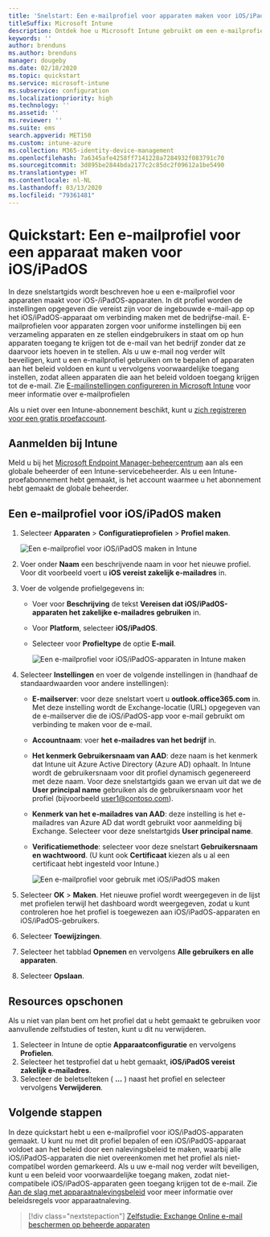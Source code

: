 ```yaml
---
title: 'Snelstart: Een e-mailprofiel voor apparaten maken voor iOS/iPadOS'
titleSuffix: Microsoft Intune
description: Ontdek hoe u Microsoft Intune gebruikt om een e-mailprofiel voor apparaten te maken, zodat iOS/iPadOS-apparaten veilig verbinding kunnen maken met de e-mail van het bedrijf.
keywords: ''
author: brenduns
ms.author: brenduns
manager: dougeby
ms.date: 02/18/2020
ms.topic: quickstart
ms.service: microsoft-intune
ms.subservice: configuration
ms.localizationpriority: high
ms.technology: ''
ms.assetid: ''
ms.reviewer: ''
ms.suite: ems
search.appverid: MET150
ms.custom: intune-azure
ms.collection: M365-identity-device-management
ms.openlocfilehash: 7a6345afe4258ff7141228a7284932f083791c70
ms.sourcegitcommit: 3d895be2844bda2177c2c85dc2f09612a1be5490
ms.translationtype: HT
ms.contentlocale: nl-NL
ms.lasthandoff: 03/13/2020
ms.locfileid: "79361481"
---
```

# <a name="quickstart-create-an-email-device-profile-for-iosipados"></a>Quickstart: Een e-mailprofiel voor een apparaat maken voor iOS/iPadOS

In deze snelstartgids wordt beschreven hoe u een e-mailprofiel voor apparaten maakt voor iOS-/iPadOS-apparaten. In dit profiel worden de instellingen opgegeven die vereist zijn voor de ingebouwde e-mail-app op het iOS/iPadOS-apparaat om verbinding maken met de bedrijfse-mail. E-mailprofielen voor apparaten zorgen voor uniforme instellingen bij een verzameling apparaten en ze stellen eindgebruikers in staat om op hun apparaten toegang te krijgen tot de e-mail van het bedrijf zonder dat ze daarvoor iets hoeven in te stellen. Als u uw e-mail nog verder wilt beveiligen, kunt u een e-mailprofiel gebruiken om te bepalen of apparaten aan het beleid voldoen en kunt u vervolgens voorwaardelijke toegang instellen, zodat alleen apparaten die aan het beleid voldoen toegang krijgen tot de e-mail. Zie [E-mailinstellingen configureren in Microsoft Intune](email-settings-configure.md) voor meer informatie over e-mailprofielen

Als u niet over een Intune-abonnement beschikt, kunt u [zich registreren voor een gratis proefaccount](../fundamentals/free-trial-sign-up.md).

## <a name="sign-in-to-intune"></a>Aanmelden bij Intune

Meld u bij het [Microsoft Endpoint Manager-beheercentrum](https://go.microsoft.com/fwlink/?linkid=2109431) aan als een globale beheerder of een Intune-servicebeheerder. Als u een Intune-proefabonnement hebt gemaakt, is het account waarmee u het abonnement hebt gemaakt de globale beheerder.

## <a name="create-an-iosipados-email-profile"></a>Een e-mailprofiel voor iOS/iPadOS maken

1. Selecteer **Apparaten** > **Configuratieprofielen** > **Profiel maken**.

   ![Een e-mailprofiel voor iOS/iPadOS maken in Intune](./media/quickstart-email-profile/ios-create-profile.png)

2. Voer onder **Naam** een beschrijvende naam in voor het nieuwe profiel. Voor dit voorbeeld voert u **iOS vereist zakelijk e-mailadres** in.
3. Voer de volgende profielgegevens in:
    - Voer voor **Beschrijving** de tekst **Vereisen dat iOS/iPadOS-apparaten het zakelijke e-mailadres gebruiken** in.
    - Voor **Platform**, selecteer **iOS/iPadOS**.
    - Selecteer voor **Profieltype** de optie **E-mail**.

        ![Een e-mailprofiel voor iOS/iPadOS-apparaten in Intune maken](./media/quickstart-email-profile/ios-email-profile-name.png)

4. Selecteer **Instellingen** en voer de volgende instellingen in (handhaaf de standaardwaarden voor andere instellingen):
   - **E-mailserver**: voor deze snelstart voert u **outlook.office365.com** in. Met deze instelling wordt de Exchange-locatie (URL) opgegeven van de e-mailserver die de iOS/iPadOS-app voor e-mail gebruikt om verbinding te maken voor de e-mail.
   - **Accountnaam**: voer **het e-mailadres van het bedrijf** in.
   - **Het kenmerk Gebruikersnaam van AAD**: deze naam is het kenmerk dat Intune uit Azure Active Directory (Azure AD) ophaalt. In Intune wordt de gebruikersnaam voor dit profiel dynamisch gegenereerd met deze naam. Voor deze snelstartgids gaan we ervan uit dat we de **User principal name** gebruiken als de gebruikersnaam voor het profiel (bijvoorbeeld user1@contoso.com).
   - **Kenmerk van het e-mailadres van AAD**: deze instelling is het e-mailadres van Azure AD dat wordt gebruikt voor aanmelding bij Exchange. Selecteer voor deze snelstartgids **User principal name**.
   - **Verificatiemethode**: selecteer voor deze snelstart **Gebruikersnaam en wachtwoord**. (U kunt ook **Certificaat** kiezen als u al een certificaat hebt ingesteld voor Intune.)

        ![Een e-mailprofiel voor gebruik met iOS/iPadOS maken](./media/quickstart-email-profile/ios-email-profile.png)

5. Selecteer **OK** > **Maken**. Het nieuwe profiel wordt weergegeven in de lijst met profielen terwijl het dashboard wordt weergegeven, zodat u kunt controleren hoe het profiel is toegewezen aan iOS/iPadOS-apparaten en iOS/iPadOS-gebruikers.
6. Selecteer **Toewijzingen**.
7. Selecteer het tabblad **Opnemen** en vervolgens **Alle gebruikers en alle apparaten**. 
8. Selecteer **Opslaan**.

## <a name="clean-up-resources"></a>Resources opschonen

Als u niet van plan bent om het profiel dat u hebt gemaakt te gebruiken voor aanvullende zelfstudies of testen, kunt u dit nu verwijderen.

1. Selecteer in Intune de optie **Apparaatconfiguratie** en vervolgens **Profielen**.
2. Selecteer het testprofiel dat u hebt gemaakt, **iOS/iPadOS vereist zakelijk e-mailadres**.
3. Selecteer de beletselteken ( **...** ) naast het profiel en selecteer vervolgens **Verwijderen**.

## <a name="next-steps"></a>Volgende stappen

In deze quickstart hebt u een e-mailprofiel voor iOS/iPadOS-apparaten gemaakt. U kunt nu met dit profiel bepalen of een iOS/iPadOS-apparaat voldoet aan het beleid door een nalevingsbeleid te maken, waarbij alle iOS/iPadOS-apparaten die niet overeenkomen met het profiel als niet-compatibel worden gemarkeerd. Als u uw e-mail nog verder wilt beveiligen, kunt u een beleid voor voorwaardelijke toegang maken, zodat niet-compatibele iOS/iPadOS-apparaten geen toegang krijgen tot de e-mail. Zie [Aan de slag met apparaatnalevingsbeleid](../protect/device-compliance-get-started.md) voor meer informatie over beleidsregels voor apparaatnaleving.

> [!div class="nextstepaction"]
> [Zelfstudie: Exchange Online e-mail beschermen op beheerde apparaten](../protect/tutorial-protect-email-on-enrolled-devices.md)
